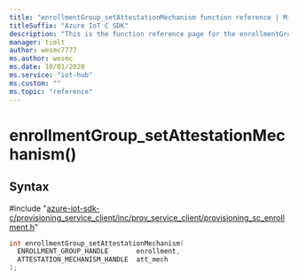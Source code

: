 ```yaml
---                             
title: "enrollmentGroup_setAttestationMechanism function reference | Microsoft Docs" 
titleSuffix: "Azure IoT C SDK"            
description: "This is the function reference page for the enrollmentGroup_setAttestationMechanism() function in the Azure IoT C SDK. This SDK is used with Azure IoT Hub and Azure IoT Hub Device Provisioning Service"            
manager: timlt                 
author: wesmc7777              
ms.author: wesmc               
ms.date: 10/01/2020                    
ms.service: "iot-hub"             
ms.custom: ""                
ms.topic: "reference"        
---                            
```


# enrollmentGroup_setAttestationMechanism()

## Syntax

\#include "[azure-iot-sdk-c/provisioning_service_client/inc/prov_service_client/provisioning_sc_enrollment.h](../provisioning-sc-enrollment-h.md)"  
```C
int enrollmentGroup_setAttestationMechanism(
  ENROLLMENT_GROUP_HANDLE       enrollment,
  ATTESTATION_MECHANISM_HANDLE  att_mech
);
```

